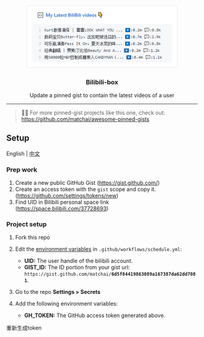 <p align="center">
  <img width="400" src="./image/demo.png">
  <h3 align="center">Bilibili-box</h3>
  <p align="center">Update a pinned gist to contain the latest videos of a user</p>
</p>

---

> 📌✨ For more pinned-gist projects like this one, check out: https://github.com/matchai/awesome-pinned-gists

## Setup

English | [中文](./readme.zh.md)

### Prep work

1. Create a new public GitHub Gist (https://gist.github.com/)
1. Create an access token with the `gist` scope and copy it. (https://github.com/settings/tokens/new)
1. Find UID in Bilibili personal space link (https://space.bilibili.com/37728693)


### Project setup

1. Fork this repo
1. Edit the [environment variables](https://github.com/KeJunMao/bilibili-box/blob/master/.github/workflows/main.yml#L27-L28) in `.github/workflows/schedule.yml`:

   - **UID:** The user handle of the bilibili account.
   - **GIST_ID:** The ID portion from your gist url: `https://gist.github.com/matchai/`**`6d5f84419863089a167387da62dd7081`**.

1. Go to the repo **Settings > Secrets**
1. Add the following environment variables:
   - **GH_TOKEN:** The GitHub access token generated above.


重新生成token